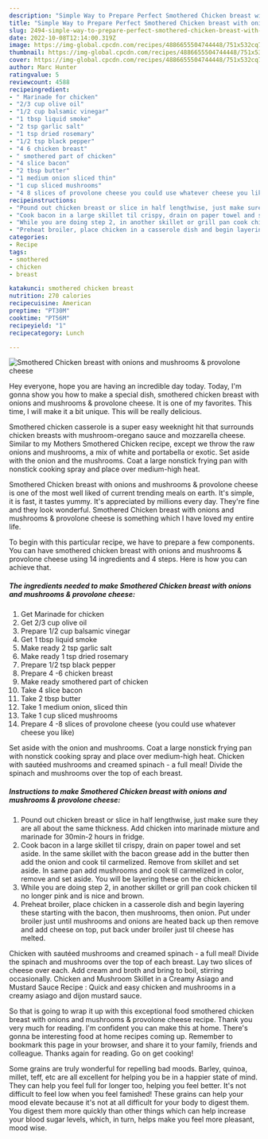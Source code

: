 ```yaml
---
description: "Simple Way to Prepare Perfect Smothered Chicken breast with onions and mushrooms &amp;amp; provolone cheese"
title: "Simple Way to Prepare Perfect Smothered Chicken breast with onions and mushrooms &amp;amp; provolone cheese"
slug: 2494-simple-way-to-prepare-perfect-smothered-chicken-breast-with-onions-and-mushrooms-and-amp-provolone-cheese
date: 2022-10-08T12:14:00.319Z
image: https://img-global.cpcdn.com/recipes/4886655504744448/751x532cq70/smothered-chicken-breast-with-onions-and-mushrooms-provolone-cheese-recipe-main-photo.jpg
thumbnail: https://img-global.cpcdn.com/recipes/4886655504744448/751x532cq70/smothered-chicken-breast-with-onions-and-mushrooms-provolone-cheese-recipe-main-photo.jpg
cover: https://img-global.cpcdn.com/recipes/4886655504744448/751x532cq70/smothered-chicken-breast-with-onions-and-mushrooms-provolone-cheese-recipe-main-photo.jpg
author: Marc Hunter
ratingvalue: 5
reviewcount: 4588
recipeingredient:
- " Marinade for chicken"
- "2/3 cup olive oil"
- "1/2 cup balsamic vinegar"
- "1 tbsp liquid smoke"
- "2 tsp garlic salt"
- "1 tsp dried rosemary"
- "1/2 tsp black pepper"
- "4 6 chicken breast"
- " smothered part of chicken"
- "4 slice bacon"
- "2 tbsp butter"
- "1 medium onion sliced thin"
- "1 cup sliced mushrooms"
- "4 8 slices of provolone cheese you could use whatever cheese you like"
recipeinstructions:
- "Pound out chicken breast or slice in half lengthwise, just make sure they are all about the same thickness. Add chicken into marinade mixture and marinade for 30min-2 hours in fridge."
- "Cook bacon in a large skillet til crispy, drain on paper towel and set aside. In the same skillet with the bacon grease add in the butter then add the onion and cook til carmelized. Remove from skillet and set aside. In same pan add mushrooms and cook til carmelized in color, remove and set aside. You will be layering these on the chicken."
- "While you are doing step 2, in another skillet or grill pan cook chicken til no longer pink and is nice and brown."
- "Preheat broiler, place chicken in a casserole dish and begin layering these starting with the bacon, then mushrooms, then onion. Put under broiler just until mushrooms and onions are heated back up then remove and add cheese on top, put back under broiler just til cheese has melted."
categories:
- Recipe
tags:
- smothered
- chicken
- breast

katakunci: smothered chicken breast 
nutrition: 270 calories
recipecuisine: American
preptime: "PT30M"
cooktime: "PT56M"
recipeyield: "1"
recipecategory: Lunch

---
```



![Smothered Chicken breast with onions and mushrooms &amp; provolone cheese](https://img-global.cpcdn.com/recipes/4886655504744448/751x532cq70/smothered-chicken-breast-with-onions-and-mushrooms-provolone-cheese-recipe-main-photo.jpg)

Hey everyone, hope you are having an incredible day today. Today, I'm gonna show you how to make a special dish, smothered chicken breast with onions and mushrooms &amp; provolone cheese. It is one of my favorites. This time, I will make it a bit unique. This will be really delicious.

Smothered chicken casserole is a super easy weeknight hit that surrounds chicken breasts with mushroom-oregano sauce and mozzarella cheese. Similar to my Mothers Smothered Chicken recipe, except we throw the raw onions and mushrooms, a mix of white and portabella or exotic. Set aside with the onion and the mushrooms. Coat a large nonstick frying pan with nonstick cooking spray and place over medium-high heat.

Smothered Chicken breast with onions and mushrooms &amp; provolone cheese is one of the most well liked of current trending meals on earth. It's simple, it is fast, it tastes yummy. It's appreciated by millions every day. They're fine and they look wonderful. Smothered Chicken breast with onions and mushrooms &amp; provolone cheese is something which I have loved my entire life.


To begin with this particular recipe, we have to prepare a few components. You can have smothered chicken breast with onions and mushrooms &amp; provolone cheese using 14 ingredients and 4 steps. Here is how you can achieve that.

<!--inarticleads1-->

##### The ingredients needed to make Smothered Chicken breast with onions and mushrooms &amp; provolone cheese:

1. Get  Marinade for chicken
1. Get 2/3 cup olive oil
1. Prepare 1/2 cup balsamic vinegar
1. Get 1 tbsp liquid smoke
1. Make ready 2 tsp garlic salt
1. Make ready 1 tsp dried rosemary
1. Prepare 1/2 tsp black pepper
1. Prepare 4 -6 chicken breast
1. Make ready  smothered part of chicken
1. Take 4 slice bacon
1. Take 2 tbsp butter
1. Take 1 medium onion, sliced thin
1. Take 1 cup sliced mushrooms
1. Prepare 4 -8 slices of provolone cheese (you could use whatever cheese you like)


Set aside with the onion and mushrooms. Coat a large nonstick frying pan with nonstick cooking spray and place over medium-high heat. Chicken with sautéed mushrooms and creamed spinach - a full meal! Divide the spinach and mushrooms over the top of each breast. 

<!--inarticleads2-->

##### Instructions to make Smothered Chicken breast with onions and mushrooms &amp; provolone cheese:

1. Pound out chicken breast or slice in half lengthwise, just make sure they are all about the same thickness. Add chicken into marinade mixture and marinade for 30min-2 hours in fridge.
1. Cook bacon in a large skillet til crispy, drain on paper towel and set aside. In the same skillet with the bacon grease add in the butter then add the onion and cook til carmelized. Remove from skillet and set aside. In same pan add mushrooms and cook til carmelized in color, remove and set aside. You will be layering these on the chicken.
1. While you are doing step 2, in another skillet or grill pan cook chicken til no longer pink and is nice and brown.
1. Preheat broiler, place chicken in a casserole dish and begin layering these starting with the bacon, then mushrooms, then onion. Put under broiler just until mushrooms and onions are heated back up then remove and add cheese on top, put back under broiler just til cheese has melted.


Chicken with sautéed mushrooms and creamed spinach - a full meal! Divide the spinach and mushrooms over the top of each breast. Lay two slices of cheese over each. Add cream and broth and bring to boil, stirring occasionally. Chicken and Mushroom Skillet in a Creamy Asiago and Mustard Sauce Recipe : Quick and easy chicken and mushrooms in a creamy asiago and dijon mustard sauce. 

So that is going to wrap it up with this exceptional food smothered chicken breast with onions and mushrooms &amp; provolone cheese recipe. Thank you very much for reading. I'm confident you can make this at home. There's gonna be interesting food at home recipes coming up. Remember to bookmark this page in your browser, and share it to your family, friends and colleague. Thanks again for reading. Go on get cooking!

Some grains are truly wonderful for repelling bad moods. Barley, quinoa, millet, teff, etc are all excellent for helping you be in a happier state of mind. They can help you feel full for longer too, helping you feel better. It's not difficult to feel low when you feel famished! These grains can help your mood elevate because it's not at all difficult for your body to digest them. You digest them more quickly than other things which can help increase your blood sugar levels, which, in turn, helps make you feel more pleasant, mood wise.
